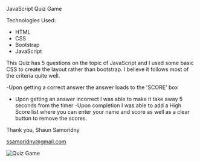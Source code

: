 JavaScript Quiz Game


Technologies Used:
- HTML
- CSS
- Bootstrap
- JavaScript

This Quiz has 5 questions on the topic of JavaScript and I used some basic CSS to create the layout rather than bootstrap. I believe it follows most of the criteria quite well.

-Upon getting a correct answer the answer loads to the 'SCORE' box 
- Upon getting an answer incorrect I was able to make it take away 5 seconds from the timer
-Upon completion I was able to add a High Score list where you can enter your name and score as well as a clear button to remove the scores.
 
 Thank you,
 Shaun Samoridny
 
 ssamoridny@gmail.com

![Quiz Game](https://user-images.githubusercontent.com/30538162/95387306-c442ab00-08ad-11eb-83f7-a4786909ad4f.png)
